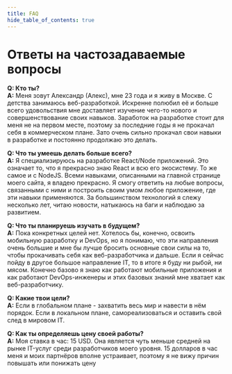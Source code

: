 ```yaml
---
title: FAQ
hide_table_of_contents: true
---
```


# Ответы на частозадаваемые вопросы

**Q: Кто ты?**<br />
**A:** Меня зовут Александр (Алекс), мне 23 года и я живу в Москве. С детства занимаюсь веб-разработкой. Искренне полюбил её и больше всего удовольствия мне доставляет изучение чего-то нового и совершенствование своих навыков. Заработок на разработке стоит для меня не на первом месте, поэтому за последние годы я не прокачал себя в коммерческом плане. Зато очень сильно прокачал свои навыки в разработке и постоянно продолжаю это делать.

**Q: Что ты умеешь делать больше всего?**<br />
**A:** Я специализируюсь на разработке React/Node приложений. Это означает то, что я прекрасно знаю React и всю его экосистему. То же самое и с NodeJS. Всеми навыками, описанными на главной странице моего сайта, я владею прекрасно. Я смогу ответить на любые вопросы, связанными с ними и построить своим умом любое приложение, где эти навыки применяются. За большинством технологий я слежу несколько лет, читаю новости, натыкаюсь на баги и наблюдаю за развитием.

**Q: Что ты планируешь изучать в будущем?**<br />
**A:** Пока конкретных целей нет. Хотелось бы, конечно, освоить мобильную разработку и DevOps, но я понимаю, что эти направления очень большие и мне бы лучше бросить основные свои силы на то, чтобы прокачивать себя как веб-разработчика и дальше. Если я сейчас пойду в другое большое направление IT, то в итоге я буду ни рыбой, ни мясом. Конечно базово я знаю как работают мобильные приложения и как работают DevOps-инженеры и этих базовых знаний мне хватает как веб-разработчику.

**Q: Какие твои цели?**<br />
**A:** Если в глобальном плане - захватить весь мир и навести в нём порядок. Если в локальном плане, самореализоваться и оставить свой след в мировом IT.

**Q: Как ты определяешь цену своей работы?**<br />
**A:** Моя ставка в час: 15 USD. Она является чуть меньше средней на рынке IT-услуг среди разработчиков моего уровня. 15 долларов в час меня и моих партнёров вполне устраивает, поэтому я не вижу причин повышать или понижать цену
